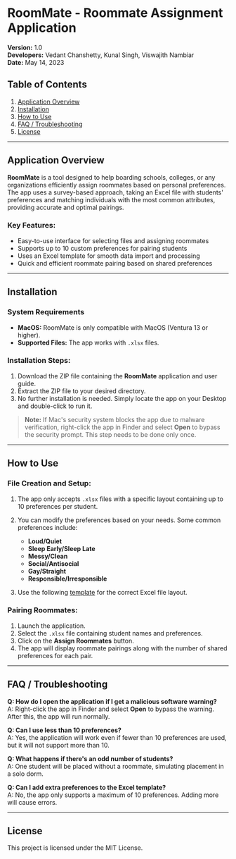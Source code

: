 # RoomMate - Roommate Assignment Application

**Version:** 1.0  
**Developers:** Vedant Chanshetty, Kunal Singh, Viswajith Nambiar  
**Date:** May 14, 2023  

## Table of Contents
1. [Application Overview](#application-overview)
2. [Installation](#installation)
3. [How to Use](#how-to-use)
4. [FAQ / Troubleshooting](#faq--troubleshooting)
5. [License](#license)

---

## Application Overview

**RoomMate** is a tool designed to help boarding schools, colleges, or any organizations efficiently assign roommates based on personal preferences. The app uses a survey-based approach, taking an Excel file with students' preferences and matching individuals with the most common attributes, providing accurate and optimal pairings.

### Key Features:
- Easy-to-use interface for selecting files and assigning roommates
- Supports up to 10 custom preferences for pairing students
- Uses an Excel template for smooth data import and processing
- Quick and efficient roommate pairing based on shared preferences

---

## Installation

### System Requirements
- **MacOS:** RoomMate is only compatible with MacOS (Ventura 13 or higher).
- **Supported Files:** The app works with `.xlsx` files.

### Installation Steps:
1. Download the ZIP file containing the **RoomMate** application and user guide.
2. Extract the ZIP file to your desired directory.
3. No further installation is needed. Simply locate the app on your Desktop and double-click to run it.

> **Note:** If Mac's security system blocks the app due to malware verification, right-click the app in Finder and select **Open** to bypass the security prompt. This step needs to be done only once.

---

## How to Use

### File Creation and Setup:
1. The app only accepts `.xlsx` files with a specific layout containing up to 10 preferences per student.
2. You can modify the preferences based on your needs. Some common preferences include:
   - **Loud/Quiet**
   - **Sleep Early/Sleep Late**
   - **Messy/Clean**
   - **Social/Antisocial**
   - **Gay/Straight**
   - **Responsible/Irresponsible**

3. Use the following [template](https://docs.google.com/spreadsheets/d/1CLoivpy7rsuBZwIEB_wUodtNvSr7n1K7x13ff_pYojs/edit?usp=sharing) for the correct Excel file layout.

### Pairing Roommates:
1. Launch the application.
2. Select the `.xlsx` file containing student names and preferences.
3. Click on the **Assign Roommates** button.
4. The app will display roommate pairings along with the number of shared preferences for each pair.

---

## FAQ / Troubleshooting

**Q: How do I open the application if I get a malicious software warning?**  
A: Right-click the app in Finder and select **Open** to bypass the warning. After this, the app will run normally.

**Q: Can I use less than 10 preferences?**  
A: Yes, the application will work even if fewer than 10 preferences are used, but it will not support more than 10.

**Q: What happens if there's an odd number of students?**  
A: One student will be placed without a roommate, simulating placement in a solo dorm.

**Q: Can I add extra preferences to the Excel template?**  
A: No, the app only supports a maximum of 10 preferences. Adding more will cause errors.

---

## License

This project is licensed under the MIT License.
